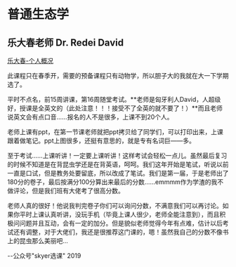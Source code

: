 # 普通生态学

## 乐大春老师 Dr. Redei David

[乐大春-个人概况](https://sky.nankai.edu.cn/ldc/list.htm)

此课程只在春季开，需要的预备课程只有动物学，所以胆子大的我就在大一下学期选了。

平时不点名，前15周讲课，第16周随堂考试。**老师是匈牙利人David，人超级好，授课是全英文的（此处注意！！！接受不了全英的就不要了！）**而且老师说英文会有点口音……报名的人不是很多，上课不到20个人。

老师上课有ppt，在第一节课老师就把ppt拷贝给了同学们，可以打印出来，上课跟着做笔记。ppt上图很多，还挺有意思的，就是专有名词巨——多。

至于考试……上课听讲！一定要上课听讲！这样考试会轻松一点儿。虽然最后复习的时候不知道是在背昆虫学还是在背英语，呵呵。我们这年开始是笔试，听说以前一直是口试，但是教务处要留底，所以改成了笔试。我们是第一届，于是老师出了180分的卷子，最后按满分100分算出来最后的分数……emmmm作为学渣的我不做评论，但是我们班有大佬考了很高分数。

老师人真的很好！他说我判完卷子你们可以询问分数，不满意我们可以再讨论。如果你平时上课认真听讲，没玩手机（毕竟上课人很少，老师全能注意到），而且积极问问题并且互动，会有一定的加分。但是貌似老师觉得今年有点难，估计以后考试还有调整，对于大佬们，我还是很推荐这门课的，嗯！虽然我自己的分数不像书上的昆虫那么美丽吧...

--公众号"skyer选课" 2019